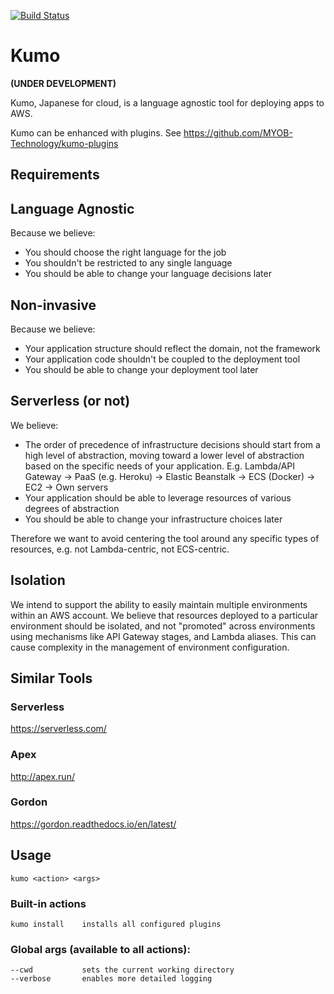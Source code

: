 [![Build Status](https://travis-ci.org/MYOB-Technology/kumo.svg?branch=master)](https://travis-ci.org/MYOB-Technology/kumo)

# Kumo

**(UNDER DEVELOPMENT)**

Kumo, Japanese for cloud, is a language agnostic tool for deploying apps to AWS.

Kumo can be enhanced with plugins. See <https://github.com/MYOB-Technology/kumo-plugins>

## Requirements

## Language Agnostic

Because we believe:

- You should choose the right language for the job
- You shouldn't be restricted to any single language
- You should be able to change your language decisions later

## Non-invasive

Because we believe:

- Your application structure should reflect the domain, not the framework
- Your application code shouldn't be coupled to the deployment tool
- You should be able to change your deployment tool later

## Serverless (or not)

We believe:

- The order of precedence of infrastructure decisions should start from a high level of abstraction,
moving toward a lower level of abstraction based on the specific needs of your application. E.g.
Lambda/API Gateway -> PaaS (e.g. Heroku) -> Elastic Beanstalk -> ECS (Docker) -> EC2 -> Own servers
- Your application should be able to leverage resources of various degrees of abstraction
- You should be able to change your infrastructure choices later

Therefore we want to avoid centering the tool around any specific types of resources, e.g. not Lambda-centric, not ECS-centric.

## Isolation

We intend to support the ability to easily maintain multiple environments within an AWS account.
We believe that resources deployed to a particular environment should be isolated,
and not "promoted" across environments using mechanisms like API Gateway stages, and Lambda aliases.
This can cause complexity in the management of environment configuration.

## Similar Tools

### Serverless
<https://serverless.com/>

### Apex
<http://apex.run/>

### Gordon
<https://gordon.readthedocs.io/en/latest/>

## Usage
```
kumo <action> <args>
```
### Built-in actions
```
kumo install    installs all configured plugins
```
### Global args (available to all actions):
```
--cwd           sets the current working directory
--verbose       enables more detailed logging
```

